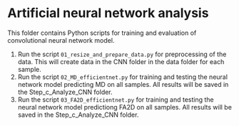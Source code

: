 # Artificial neural network analysis

This folder contains Python scripts for training and evaluation of convolutional neural network model.

1. Run the script `01_resize_and_prepare_data.py` for preprocessing of the data. This will create data in the CNN folder in the data folder for each sample.
2. Run the script `02_MD_efficientnet.py` for training and testing the neural network model predicting MD on all samples. All results will be saved in the Step_c_Analyze_CNN folder.
3. Run the script `03_FA2D_efficientnet.py` for training and testing the neural network model predictiong FA2D on all samples. All results will be saved in the Step_c_Analyze_CNN folder.
